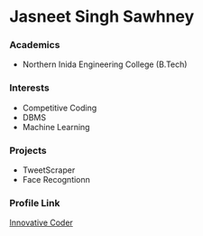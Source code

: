 # Jasneet Singh Sawhney

### Academics

- Northern Inida Engineering College (B.Tech)

### Interests

- Competitive Coding
- DBMS
- Machine Learning

### Projects

- TweetScraper
- Face Recogntionn


### Profile Link

[Innovative Coder](https://github.com/InnovativeCoder)
